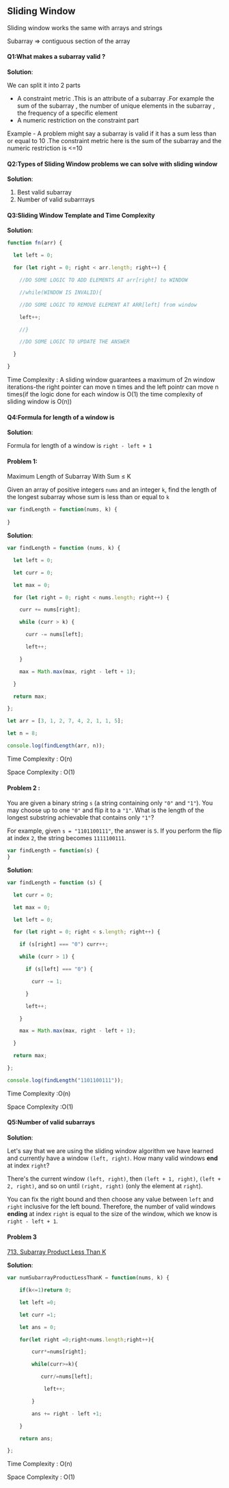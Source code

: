 ## Sliding Window 

Sliding window works the same with arrays and strings 

Subarray => contiguous section of the array 

#### Q1:What makes a subarray valid ? 

**Solution**: 

We can split it into 2 parts 

- A constraint metric .This is an attribute of a subarray .For example the sum of the subarray , the number of unique elements in the subarray , the frequency of a specific element 
- A numeric restriction on the constraint part 

Example - A problem might say a subarray is valid if it has a sum less than or equal to 10 .The constraint metric here is the sum of the subarray and the numeric restriction is <=10 

#### Q2:Types of Sliding Window problems we can solve with sliding window 

**Solution**:

1.  Best valid subarray
2. Number of valid subarrrays

#### Q3:Sliding Window Template and Time Complexity 

**Solution**:

 

```js
function fn(arr) {

  let left = 0;

  for (let right = 0; right < arr.length; right++) {

    //DO SOME LOGIC TO ADD ELEMENTS AT arr[right] to WINDOW

    //while(WINDOW IS INVALID){

    //DO SOME LOGIC TO REMOVE ELEMENT AT ARR[left] from window

    left++;

    //}

    //DO SOME LOGIC TO UPDATE THE ANSWER

  }

}
```

Time Complexity : A sliding window guarantees a maximum of 2n window iterations-the right pointer can move n times and the left pointr can move n times(if the logic done for each window is O(1) the time complexity of sliding window is O(n))

#### Q4:Formula for length of a window is 

**Solution**:

Formula for length of a window is `right - left + 1`

#### Problem 1:

Maximum Length of Subarray With Sum ≤ K

Given an array of positive integers `nums` and an integer `k`, find the length of the longest subarray whose sum is less than or equal to `k`

```js
var findLength = function(nums, k) {
    
}
```

**Solution**:

```js
var findLength = function (nums, k) {

  let left = 0;

  let curr = 0;

  let max = 0;

  for (let right = 0; right < nums.length; right++) {

    curr += nums[right];

    while (curr > k) {

      curr -= nums[left];

      left++;

    }

    max = Math.max(max, right - left + 1);

  }

  return max;

};

let arr = [3, 1, 2, 7, 4, 2, 1, 1, 5];

let n = 8;

console.log(findLength(arr, n));


```

Time Complexity : O(n)

Space Complexity : O(1)

#### Problem 2 :

You are given a binary string `s` (a string containing only `"0"` and `"1"`). You may choose up to one `"0"` and flip it to a `"1"`. What is the length of the longest substring achievable that contains only `"1"`?

For example, given `s = "1101100111"`, the answer is `5`. If you perform the flip at index `2`, the string becomes `1111100111`.

```js
var findLength = function(s) {
}
```

**Solution**:

```js
var findLength = function (s) {

  let curr = 0;

  let max = 0;

  let left = 0;

  for (let right = 0; right < s.length; right++) {

    if (s[right] === "0") curr++;

    while (curr > 1) {

      if (s[left] === "0") {

        curr -= 1;

      }

      left++;

    }

    max = Math.max(max, right - left + 1);

  }

  return max;

};

console.log(findLength("1101100111"));


```

Time Complexity :O(n)

Space Complexity :O(1)

#### Q5:Number of valid subarrays 

**Solution**:

Let's say that we are using the sliding window algorithm we have learned and currently have a window `(left, right)`. How many valid windows **end** at index `right`?

There's the current window `(left, right)`, then `(left + 1, right)`, `(left + 2, right)`, and so on until `(right, right)` (only the element at `right`).

You can fix the right bound and then choose any value between `left` and `right` inclusive for the left bound. Therefore, the number of valid windows **ending** at index `right` is equal to the size of the window, which we know is `right - left + 1`.

#### Problem 3 

[713. Subarray Product Less Than K](https://leetcode.com/problems/subarray-product-less-than-k/)

**Solution**:

```js
var numSubarrayProductLessThanK = function(nums, k) {

    if(k<=1)return 0;

    let left =0;

    let curr =1;

    let ans = 0;

    for(let right =0;right<nums.length;right++){

        curr*=nums[right];

        while(curr>=k){

           curr/=nums[left];

            left++;

        }

        ans += right - left +1;

    }

    return ans;

};
```

Time Complexity : O(n)

Space Complexity : O(1)

